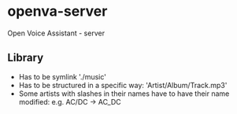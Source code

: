 # openva-server
Open Voice Assistant - server


## Library

- Has to be symlink './music'
- Has to be structured in a specific way: 'Artist/Album/Track.mp3'
- Some artists with slashes in their names have to have their name modified: e.g. AC/DC -> AC_DC
